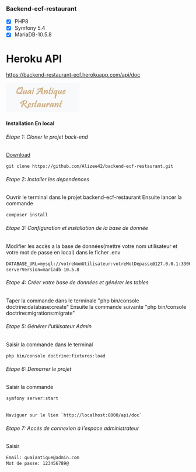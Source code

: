 ###  Backend-ecf-restaurant

- [x] PHP8
- [x] Symfony 5.4
- [x] MariaDB-10.5.8

# Heroku API
https://backend-restaurant-ecf.herokuapp.com/api/doc

![Quai Antique API](https://raw.githubusercontent.com/Alizee42/frontend-ecf-restaurant/main/src/assets/images/logo/logo3.jpg)

#### Installation En local

###### Etape 1: Cloner le projet back-end
[Download](https://github.com/Alizee42/backend-ecf-restaurant)
```
git clone https://github.com/Alizee42/backend-ecf-restaurant.git
```

###### Etape 2: Installer les dependences
Ouvrir le terminal dans le projet backend-ecf-restaurant
Ensuite lancer la commande
``` 
composer install
```

###### Etape 3: Configuration et installation de la base de donnée
Modifier les accès a la base de données(mettre votre nom utilisateur et votre mot de passe en local) dans le ficher .env
``` 
DATABASE_URL=mysql://votreNomUtilisateur:votreMotDepasse@127.0.0.1:3306/db_ecf_restaurant?serverVersion=mariadb-10.5.8
``` 

###### Etape 4: Créer votre base de données et générer les tables
Taper la commande dans le terminale
"php bin/console doctrine:database:create"
Ensuite la commande suivante
"php bin/console doctrine:migrations:migrate"

###### Etape 5: Générer l'utilisateur Admin
Saisir la commande dans le terminal
``` 
php bin/console doctrine:fixtures:load
``` 

###### Etape 6: Demarrer le projet
Saisir la commande
``` 
symfony server:start
``` 

``` 

Naviguer sur le lien `http://localhost:8000/api/doc`
``` 

###### Etape 7: Accès de connexion à l'espace administrateur
Saisir
``` 
Email: quaiantique@admin.com
Mot de passe: 123456789@
``` 